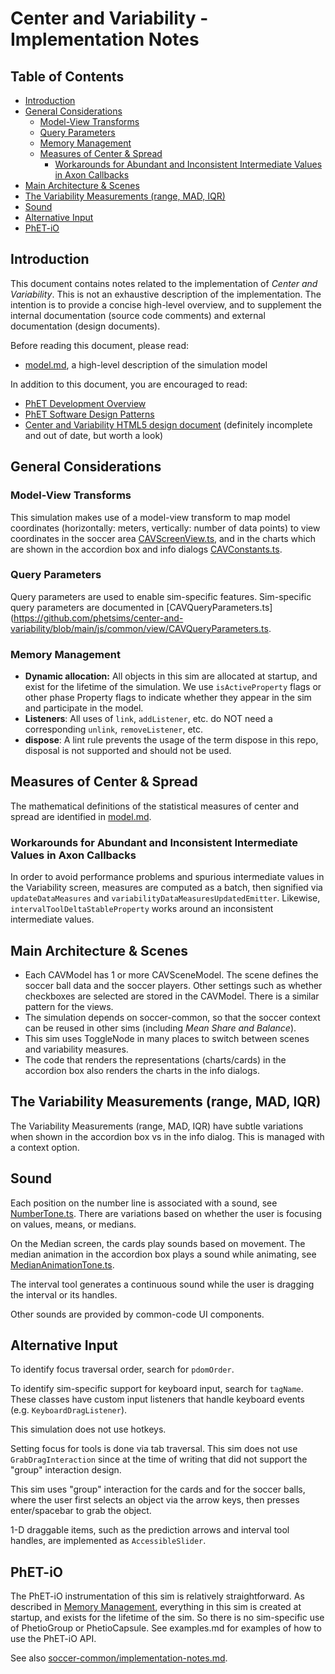 # Center and Variability - Implementation Notes

## Table of Contents

- [Introduction](#introduction)
- [General Considerations](#general-considerations)
  - [Model-View Transforms](#model-view-transforms)
  - [Query Parameters](#query-parameters)
  - [Memory Management](#memory-management)
  - [Measures of Center & Spread](#measures-of-center--spread)
    - [Workarounds for Abundant and Inconsistent Intermediate Values in Axon Callbacks](#workarounds-for-abundant-and-inconsistent-intermediate-values-in-axon-callbacks)
- [Main Architecture & Scenes](#main-architecture--scenes)
- [The Variability Measurements (range, MAD, IQR)](#the-variability-measurements-range-mad-iqr)
- [Sound](#sound)
- [Alternative Input](#alternative-input)
- [PhET-iO](#phet-io)

## Introduction

This document contains notes related to the implementation of _Center and Variability_. This is not an exhaustive description of the implementation. The intention is to provide a concise high-level overview, and to supplement the internal documentation (source code comments) and external documentation (design documents).

Before reading this document, please read:

- [model.md](https://github.com/phetsims/center-and-variability/blob/main/doc/model.md), a high-level description of the simulation model

In addition to this document, you are encouraged to read:

- [PhET Development Overview](https://github.com/phetsims/phet-info/blob/main/doc/phet-development-overview.md)
- [PhET Software Design Patterns](https://github.com/phetsims/phet-info/blob/main/doc/phet-software-design-patterns.md)
- [Center and Variability HTML5 design document](https://docs.google.com/document/d/19OG6qtThtkH89zCQmkIckM6ZKV8W1zkCT0ZghXKcL9U/edit#) (definitely incomplete and out of date, but worth a look)

## General Considerations

### Model-View Transforms

This simulation makes use of a model-view transform to map model coordinates (horizontally: meters, vertically: number of data points) to view coordinates in the soccer area [CAVScreenView.ts](https://github.com/phetsims/center-and-variability/blob/main/js/common/view/CAVScreenView.ts), and in the charts which are shown in the accordion box and info dialogs [CAVConstants.ts](../js/common/CAVConstants.ts).

### Query Parameters

Query parameters are used to enable sim-specific features. Sim-specific query parameters are documented in [CAVQueryParameters.ts](https://github.com/phetsims/center-and-variability/blob/main/js/common/view/CAVQueryParameters.ts.

### Memory Management

- **Dynamic allocation:** All objects in this sim are allocated at startup, and exist for the lifetime of the simulation. We use `isActiveProperty` flags or other phase Property flags to indicate whether they appear in the sim and participate in the model.
- **Listeners**: All uses of `link`, `addListener`, etc. do NOT need a corresponding `unlink`, `removeListener`, etc.
- **dispose**: A lint rule prevents the usage of the term dispose in this repo, disposal is not supported and should not be used.

## Measures of Center & Spread

The mathematical definitions of the statistical measures of center and spread are identified in [model.md](./model.md).

### Workarounds for Abundant and Inconsistent Intermediate Values in Axon Callbacks

In order to avoid performance problems and spurious intermediate values in the Variability screen, measures are computed as a batch, then signified via `updateDataMeasures` and `variabilityDataMeasuresUpdatedEmitter`. Likewise, `intervalToolDeltaStableProperty` works around an inconsistent intermediate values.

## Main Architecture & Scenes

- Each CAVModel has 1 or more CAVSceneModel. The scene defines the soccer ball data and the soccer players. Other settings such as whether checkboxes are selected are stored in the CAVModel. There is a similar pattern for the views.
- The simulation depends on soccer-common, so that the soccer context can be reused in other sims (including _Mean Share and Balance_).
- This sim uses ToggleNode in many places to switch between scenes and variability measures.
- The code that renders the representations (charts/cards) in the accordion box also renders the charts in the info dialogs.

## The Variability Measurements (range, MAD, IQR)

The Variability Measurements (range, MAD, IQR) have subtle variations when shown in the accordion box vs in the info dialog. This is managed with a context option.

## Sound

Each position on the number line is associated with a sound, see [NumberTone.ts](../js/common/model/NumberTone.ts). There are variations based on whether the user is focusing on values, means, or medians.

On the Median screen, the cards play sounds based on movement. The median animation in the accordion box plays a sound while animating, see [MedianAnimationTone.ts](../js/median/view/MedianAnimationTone.ts).

The interval tool generates a continuous sound while the user is dragging the interval or its handles.

Other sounds are provided by common-code UI components.

## Alternative Input

To identify focus traversal order, search for `pdomOrder`.

To identify sim-specific support for keyboard input, search for `tagName`. These classes have custom input listeners that handle keyboard events (e.g. `KeyboardDragListener`).

This simulation does not use hotkeys.

Setting focus for tools is done via tab traversal. This sim does not use `GrabDragInteraction` since at the time of writing that did not support the "group" interaction design.

This sim uses "group" interaction for the cards and for the soccer balls, where the user first selects an object via the arrow keys, then presses enter/spacebar to grab the object.

1-D draggable items, such as the prediction arrows and interval tool handles, are implemented as `AccessibleSlider`.

## PhET-iO

The PhET-iO instrumentation of this sim is relatively straightforward. As described in [Memory Management](#memory-management), everything in this sim is created at startup, and exists for the lifetime of the sim. So there is no sim-specific use of PhetioGroup or PhetioCapsule. See examples.md for examples of how to use the PhET-iO API.

See also [soccer-common/implementation-notes.md](https://github.com/phetsims/soccer-common/blob/main/doc/implementation-notes.md).
